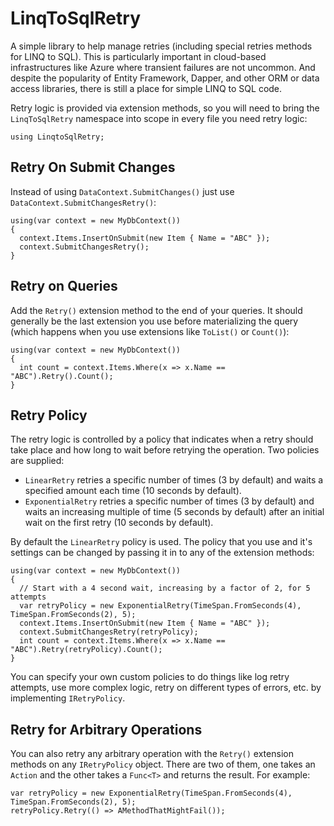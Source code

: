 LinqToSqlRetry
==============

A simple library to help manage retries (including special retries methods for LINQ to SQL). This is particularly important in cloud-based infrastructures like Azure where transient failures are not uncommon. And despite the popularity of Entity Framework, Dapper, and other ORM or data access libraries, there is still a place for simple LINQ to SQL code.

Retry logic is provided via extension methods, so you will need to bring the `LinqToSqlRetry` namespace into scope in every file you need retry logic:
```
using LinqtoSqlRetry;
```

## Retry On Submit Changes

Instead of using `DataContext.SubmitChanges()` just use `DataContext.SubmitChangesRetry()`:
```
using(var context = new MyDbContext())
{
  context.Items.InsertOnSubmit(new Item { Name = "ABC" });
  context.SubmitChangesRetry();
}
```

## Retry on Queries

Add the `Retry()` extension method to the end of your queries. It should generally be the last extension you use before materializing the query (which happens when you use extensions like `ToList()` or `Count()`):

```
using(var context = new MyDbContext())
{
  int count = context.Items.Where(x => x.Name == "ABC").Retry().Count();
}
```

## Retry Policy

The retry logic is controlled by a policy that indicates when a retry should take place and how long to wait before retrying the operation. Two policies are supplied:

* `LinearRetry` retries a specific number of times (3 by default) and waits a specified amount each time (10 seconds by default).
* `ExponentialRetry` retries a specific number of times (3 by default) and waits an increasing multiple of time (5 seconds by default) after an initial wait on the first retry (10 seconds by default).

By default the `LinearRetry` policy is used. The policy that you use and it's settings can be changed by passing it in to any of the extension methods:

```
using(var context = new MyDbContext())
{
  // Start with a 4 second wait, increasing by a factor of 2, for 5 attempts
  var retryPolicy = new ExponentialRetry(TimeSpan.FromSeconds(4), TimeSpan.FromSeconds(2), 5);
  context.Items.InsertOnSubmit(new Item { Name = "ABC" });
  context.SubmitChangesRetry(retryPolicy);
  int count = context.Items.Where(x => x.Name == "ABC").Retry(retryPolicy).Count();
}
```

You can specify your own custom policies to do things like log retry attempts, use more complex logic, retry on different types of errors, etc. by implementing `IRetryPolicy`.

## Retry for Arbitrary Operations

You can also retry any arbitrary operation with the `Retry()` extension methods on any `IRetryPolicy` object. There are two of them, one takes an `Action` and the other takes a `Func<T>` and returns the result. For example:

```
var retryPolicy = new ExponentialRetry(TimeSpan.FromSeconds(4), TimeSpan.FromSeconds(2), 5);
retryPolicy.Retry(() => AMethodThatMightFail());
```
